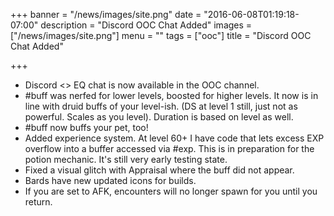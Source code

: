 +++
banner = "/news/images/site.png"
date = "2016-06-08T01:19:18-07:00"
description = "Discord OOC Chat Added"
images = ["/news/images/site.png"]
menu = ""
tags = ["ooc"]
title = "Discord OOC Chat Added"

+++
* Discord <> EQ chat is now available in the OOC channel.
* #buff was nerfed for lower levels, boosted for higher levels. It now is in line with druid buffs of your level-ish. (DS at level 1 still, just not as powerful. Scales as you level). Duration is based on level as well.
* #buff now buffs your pet, too!
* Added experience system. At level 60+ I have code that lets excess EXP overflow into a buffer accessed via #exp. This is in preparation for the potion mechanic. It's still very early testing state.
* Fixed a visual glitch with Appraisal where the buff did not appear.
* Bards have new updated icons for builds.
* If you are set to AFK, encounters will no longer spawn for you until you return.
<!--more-->
